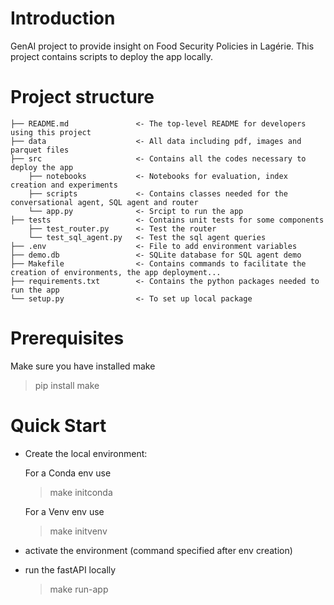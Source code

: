 # Introduction 
GenAI project to provide insight on Food Security Policies in Lagérie.
This project contains scripts to deploy the app locally.

# Project structure

```
├── README.md               <- The top-level README for developers using this project
├── data                    <- All data including pdf, images and parquet files 
├── src                     <- Contains all the codes necessary to deploy the app
    ├── notebooks           <- Notebooks for evaluation, index creation and experiments
    ├── scripts             <- Contains classes needed for the conversational agent, SQL agent and router
    └── app.py              <- Srcipt to run the app
├── tests                   <- Contains unit tests for some components
    ├── test_router.py      <- Test the router 
    └── test_sql_agent.py   <- Test the sql agent queries
├── .env                    <- File to add environment variables
├── demo.db                 <- SQLite database for SQL agent demo
├── Makefile                <- Contains commands to facilitate the creation of environments, the app deployment...
├── requirements.txt        <- Contains the python packages needed to run the app
└── setup.py                <- To set up local package
```

# Prerequisites

Make sure you have installed make
  > pip install make


# Quick Start
- Create the local environment:

  For a Conda env use
  > make initconda
  
  For a Venv env use
  > make initvenv

- activate the environment (command specified after env creation)
- run the fastAPI locally
  > make run-app

